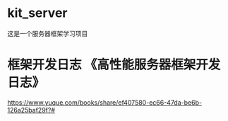 # kit_server
这是一个服务器框架学习项目

# 框架开发日志 《高性能服务器框架开发日志》
https://www.yuque.com/books/share/ef407580-ec66-47da-be6b-126a25baf29f?# 
